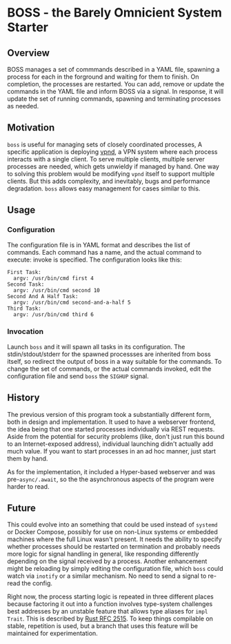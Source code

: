 # BOSS - the Barely Omnicient System Starter

## Overview
BOSS manages a set of commmands described in a YAML file, spawning
a process for each in the forground and waiting for them to finish.
On completion, the processes are restarted. You can add, remove
or update the commands in the YAML file and inform BOSS via a 
signal. In response, it will update the set of running commands, spawning
and terminating processes as needed.

## Motivation
`boss` is useful for managing sets of closely coordinated processes,
A specific application is deploying [vpnd](https://github.com/cmusser/vpnd),
a VPN system where each process interacts with a single client. To serve
multiple clients, multiple server processes are needed, which gets unwieldy
if managed by hand. One way to solving this problem would be modifying
`vpnd` itself to support multiple clients. But this adds complexity, and
inevitably, bugs and performance degradation. `boss` allows easy management
for cases similar to this.

## Usage

### Configuration

The configuration file is in YAML format and describes the list of commands.
Each command has a name, and the actual command to execute:
invoke is specified. The configuration looks like this:

    First Task:
      argv: /usr/bin/cmd first 4
    Second Task:
      argv: /usr/bin/cmd second 10
    Second And A Half Task:
      argv: /usr/bin/cmd second-and-a-half 5
    Third Task:
      argv: /usr/bin/cmd third 6

### Invocation

Launch `boss` and it will spawn all tasks in its configuration. The
stdin/stdout/stderr for the spawned processses are inherited from boss itself,
so redirect the output of boss in a way suitable for the commands. To change
the set of commands, or the actual commands invoked, edit the configuration
file and send `boss` the `SIGHUP` signal.

## History

The previous version of this program took a substantially different form, both
in design and implementation. It used to have a webserver frontend, the idea
being that one started processes individually via REST requests. Aside from
the potential for security problems (like, don't just run this bound to an
Internet-exposed address), individual launching didn't actually add much value.
If you want to start processes in an ad hoc manner, just start them by hand.

As for the implementation, it included a Hyper-based webserver and was
pre-`async/.await`, so the the asynchronous aspects of the program were
harder to read.

## Future
This could evolve into an something that could be used instead of `systemd`
or Docker Compose, possibly for use on non-Linux systems or embedded machines
where the full Linux wasn't present. It needs the ability to specify whether
processes should be restarted on termination and probably needs more logic
for signal handling in general, like responding differently depending on the
signal received by a process. Another enhancement might be reloading by
simply editing the configuration file, which `boss` could watch via `inotify`
or a similar mechanism. No need to send a signal to re-read the config.

Right now, the process starting logic is repeated in three different places
because factoring it out into a function involves type-system challenges best
addresses by an unstable feature that allows type aliases for `impl Trait`.
This is described by [Rust RFC 2515](https://github.com/rust-lang/rfcs/blob/master/text/2515-type_alias_impl_trait.md).
To keep things compilable on stable, repetition is used, but a branch that
uses this feature will be maintained for experimentation.
